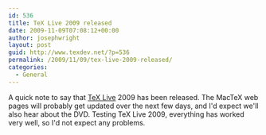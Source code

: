```yaml
---
id: 536
title: TeX Live 2009 released
date: 2009-11-09T07:08:12+00:00
author: josephwright
layout: post
guid: http://www.texdev.net/?p=536
permalink: /2009/11/09/tex-live-2009-released/
categories:
  - General
---
```

A quick note to say that [TeX Live](https://tug.org/texlive/) 2009 has been released. The MacTeX web pages will probably get updated over the next few days, and I'd expect we'll also hear about the DVD. Testing TeX Live 2009, everything has worked very well, so I'd not expect any problems.
